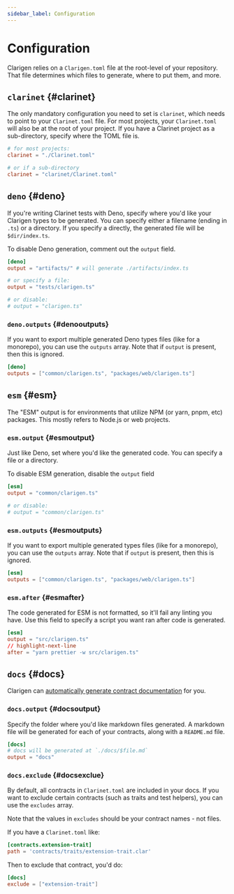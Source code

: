 ```yaml
---
sidebar_label: Configuration
---
```


# Configuration

Clarigen relies on a `Clarigen.toml` file at the root-level of your repository. That file determines which files to generate, where to put them, and more.

## `clarinet` {#clarinet}

The only mandatory configuration you need to set is `clarinet`, which needs to point to your `Clarinet.toml` file. For most projects, your `Clarinet.toml` will also be at the root of your project. If you have a Clarinet project as a sub-directory, specify where the TOML file is.

```toml title="Clarigen.toml"
# for most projects:
clarinet = "./Clarinet.toml"

# or if a sub-directory
clarinet = "clarinet/Clarinet.toml"
```

## `deno` {#deno}

If you're writing Clarinet tests with Deno, specify where you'd like your Clarigen types to be generated. You can specify either a filename (ending in `.ts`) or a directory. If you specify a directly, the generated file will be `$dir/index.ts`.

To disable Deno generation, comment out the `output` field.

```toml title="Clarigen.toml"
[deno]
output = "artifacts/" # will generate ./artifacts/index.ts

# or specify a file:
output = "tests/clarigen.ts"

# or disable:
# output = "clarigen.ts"
```

### `deno.outputs` {#denooutputs}

If you want to export multiple generated Deno types files (like for a monorepo), you can use the `outputs` array. Note that if `output` is present, then this is ignored.

```toml title="Clarigen.toml
[deno]
outputs = ["common/clarigen.ts", "packages/web/clarigen.ts"]
```

## `esm` {#esm}

The "ESM" output is for environments that utilize NPM (or yarn, pnpm, etc) packages. This mostly refers to Node.js or web projects.

### `esm.output` {#esmoutput}

Just like Deno, set where you'd like the generated code. You can specify a file or a directory.

To disable ESM generation, disable the `output` field

```toml title="Clarigen.toml"
[esm]
output = "common/clarigen.ts"

# or disable:
# output = "common/clarigen.ts"
```

### `esm.outputs` {#esmoutputs}

If you want to export multiple generated types files (like for a monorepo), you can use the `outputs` array. Note that if `output` is present, then this is ignored.

```toml title="Clarigen.toml
[esm]
outputs = ["common/clarigen.ts", "packages/web/clarigen.ts"]
```

### `esm.after` {#esmafter}

The code generated for ESM is not formatted, so it'll fail any linting you have. Use this field to specify a script you want ran after code is generated.

```toml title="Clarigen.toml"
[esm]
output = "src/clarigen.ts"
// highlight-next-line
after = "yarn prettier -w src/clarigen.ts"
```

## `docs` {#docs}

Clarigen can [automatically generate contract documentation](./documentation) for you.

### `docs.output` {#docsoutput}

Specify the folder where you'd like markdown files generated. A markdown file will be generated for each of your contracts, along with a `README.md` file.

```toml title="Clarigen.toml"
[docs]
# docs will be generated at `./docs/$file.md`
output = "docs"
```

### `docs.exclude` {#docsexclue}

By default, all contracts in `Clarinet.toml` are included in your docs. If you want to exclude certain contracts (such as traits and test helpers), you can use the `excludes` array.

Note that the values in `excludes` should be your contract names - not files.

If you have a `Clarinet.toml` like:

```toml
[contracts.extension-trait]
path = 'contracts/traits/extension-trait.clar'
```

Then to exclude that contract, you'd do:

```toml title="Clarigen.toml"
[docs]
exclude = ["extension-trait"]
```
